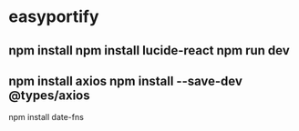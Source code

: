 # easyportify
npm install
npm install lucide-react
npm run dev
-----
npm install axios
npm install --save-dev @types/axios
-----
npm install date-fns
